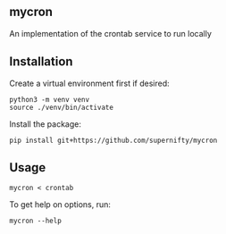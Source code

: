 
## mycron

An implementation of the crontab service to run locally

## Installation

Create a virtual environment first if desired:
```
python3 -m venv venv
source ./venv/bin/activate
```

Install the package:
```
pip install git+https://github.com/supernifty/mycron
```

## Usage
```
mycron < crontab
```

To get help on options, run:
```
mycron --help
```
